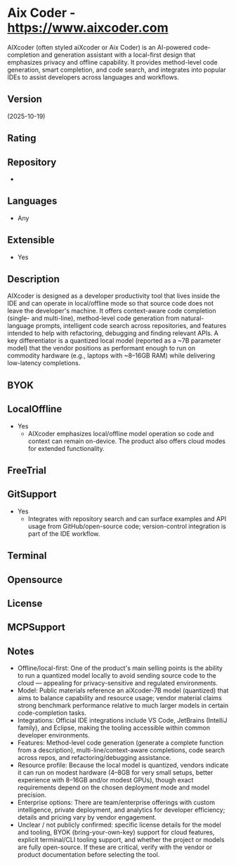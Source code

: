 # Aix Coder - https://www.aixcoder.com
AIXcoder (often styled aiXcoder or Aix Coder) is an AI-powered code-completion and generation assistant with a local-first design that emphasizes privacy and offline capability. It provides method-level code generation, smart completion, and code search, and integrates into popular IDEs to assist developers across languages and workflows.

## Version
(2025-10-19)

## Rating


## Repository
- 

## Languages
- Any

## Extensible
- Yes

## Description
AIXcoder is designed as a developer productivity tool that lives inside the IDE and can operate in local/offline mode so that source code does not leave the developer's machine. It offers context-aware code completion (single- and multi-line), method-level code generation from natural-language prompts, intelligent code search across repositories, and features intended to help with refactoring, debugging and finding relevant APIs. A key differentiator is a quantized local model (reported as a ~7B parameter model) that the vendor positions as performant enough to run on commodity hardware (e.g., laptops with ~8–16GB RAM) while delivering low-latency completions.

## BYOK


## LocalOffline
- Yes
  - AIXcoder emphasizes local/offline model operation so code and context can remain on-device. The product also offers cloud modes for extended functionality.

## FreeTrial

## GitSupport
- Yes
  - Integrates with repository search and can surface examples and API usage from GitHub/open-source code; version-control integration is part of the IDE workflow.

## Terminal

## Opensource

## License

## MCPSupport

## Notes
- Offline/local-first: One of the product's main selling points is the ability to run a quantized model locally to avoid sending source code to the cloud — appealing for privacy-sensitive and regulated environments.
- Model: Public materials reference an aiXcoder-7B model (quantized) that aims to balance capability and resource usage; vendor material claims strong benchmark performance relative to much larger models in certain code-completion tasks.
- Integrations: Official IDE integrations include VS Code, JetBrains (IntelliJ family), and Eclipse, making the tooling accessible within common developer environments.
- Features: Method-level code generation (generate a complete function from a description), multi-line/context-aware completions, code search across repos, and refactoring/debugging assistance.
- Resource profile: Because the local model is quantized, vendors indicate it can run on modest hardware (4–8GB for very small setups, better experience with 8–16GB and/or modest GPUs), though exact requirements depend on the chosen deployment mode and model precision.
- Enterprise options: There are team/enterprise offerings with custom intelligence, private deployment, and analytics for developer efficiency; details and pricing vary by vendor engagement.
- Unclear / not publicly confirmed: specific license details for the model and tooling, BYOK (bring-your-own-key) support for cloud features, explicit terminal/CLI tooling support, and whether the project or models are fully open-source. If these are critical, verify with the vendor or product documentation before selecting the tool.